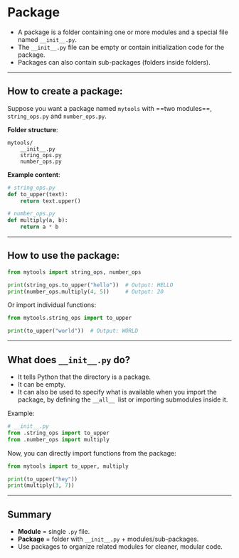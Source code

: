 # Package

- A package is a folder containing one or more modules and a special file named `__init__.py`.
- The `__init__.py` file can be empty or contain initialization code for the package.
- Packages can also contain sub-packages (folders inside folders).

---

## How to create a package:

Suppose you want a package named `mytools` with ==two modules==, `string_ops.py` and `number_ops.py`.

**Folder structure**:

```
mytools/
    __init__.py
    string_ops.py
    number_ops.py
```

**Example content**:

```py
# string_ops.py
def to_upper(text):
    return text.upper()

# number_ops.py
def multiply(a, b):
    return a * b
```

---

## How to use the package:

```py
from mytools import string_ops, number_ops

print(string_ops.to_upper("hello"))  # Output: HELLO
print(number_ops.multiply(4, 5))     # Output: 20
```

Or import individual functions:

```py
from mytools.string_ops import to_upper

print(to_upper("world"))  # Output: WORLD
```

---

## What does `__init__.py` do?

- It tells Python that the directory is a package.
- It can be empty.
- It can also be used to specify what is available when you import the package, by defining the `__all__ `list or importing submodules inside it.

Example:

```py
# __init__.py
from .string_ops import to_upper
from .number_ops import multiply
```

Now, you can directly import functions from the package:

```py
from mytools import to_upper, multiply

print(to_upper("hey"))
print(multiply(3, 7))
```

---

## Summary

- **Module** = single `.py` file.
- **Package** = folder with `__init__.py` + modules/sub-packages.
- Use packages to organize related modules for cleaner, modular code.
